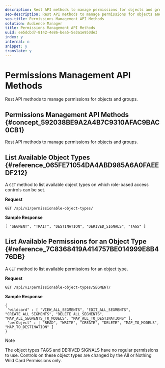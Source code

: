 ```yaml
---
description: Rest API methods to manage permissions for objects and groups.
seo-description: Rest API methods to manage permissions for objects and groups.
seo-title: Permissions Management API Methods
solution: Audience Manager
title: Permissions Management API Methods
uuid: ee5dcbd7-8142-4e86-bea5-5e3a1e950de3
index: y
internal: n
snippet: y
translate: y
---
```


# Permissions Management API Methods

Rest API methods to manage permissions for objects and groups.

## Permissions Management API Methods {#concept_592038BE9A2A4B7C9310AFAC9BAC0CB1}

Rest API methods to manage permissions for objects and groups.

<!-- c_rest_api_perm_man.xml -->

## List Available Object Types {#reference_065FE71054DA4ABD985A6A0FAEEDF212}

A `GET` method to list available object types on which role-based access controls can be set.

<!-- r_rest_api_perm_list.xml -->

**Request**

`GET /api/v1/permissionable-object-types/`

**Sample Response**

```
[ "SEGMENT", "TRAIT", "DESTINATION", "DERIVED_SIGNALS", "TAGS" ]
```

## List Available Permissions for an Object Type {#reference_7C8368419A414757BE014999E8B476DB}

A `GET` method to list available permissions for an object type.

<!-- r_rest_api_perm_list_perms.xml -->

**Request**

`GET /api/v1/permissionable-object-types/SEGMENT/`

**Sample Response**

```
{ 
 "wildcard" : [ "VIEW_ALL_SEGMENTS", "EDIT_ALL_SEGMENTS", "CREATE_ALL_SEGMENTS", "DELETE_ALL_SEGMENTS", "MAP_ALL_SEGMENTS_TO_MODELS", "MAP_ALL_TO_DESTINATIONS" ], 
 "perObject" : [ "READ", "WRITE", "CREATE", "DELETE", "MAP_TO_MODELS", "MAP_TO_DESTINATION" ] 
}
```

>[!NOTE]
>
>The object types TAGS and DERIVED SIGNALS have no regular permissions to use. Controls on these object types are changed by the All or Nothing Wild Card Permissions only.


